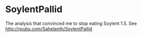 # SoylentPallid
The analysis that convinced me to stop eating Soylent 1.5. See http://rpubs.com/Sahelanth/SoylentPallid
